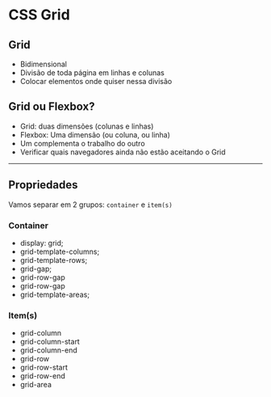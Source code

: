 # CSS Grid

## Grid

- Bidimensional
- Divisão de toda página em linhas e colunas
- Colocar elementos onde quiser nessa divisão

## Grid ou Flexbox?

- Grid: duas dimensões (colunas e linhas)
- Flexbox: Uma dimensão (ou coluna, ou linha)
- Um complementa o trabalho do outro
- Verificar quais navegadores ainda não estão aceitando o Grid

---

## Propriedades

Vamos separar em 2 grupos:
`container` e `item(s)`

### Container

- display: grid;
- grid-template-columns;
- grid-template-rows;
- grid-gap;
- grid-row-gap
- grid-row-gap
- grid-template-areas;

### Item(s)

- grid-column
- grid-column-start
- grid-column-end
- grid-row
- grid-row-start
- grid-row-end
- grid-area
